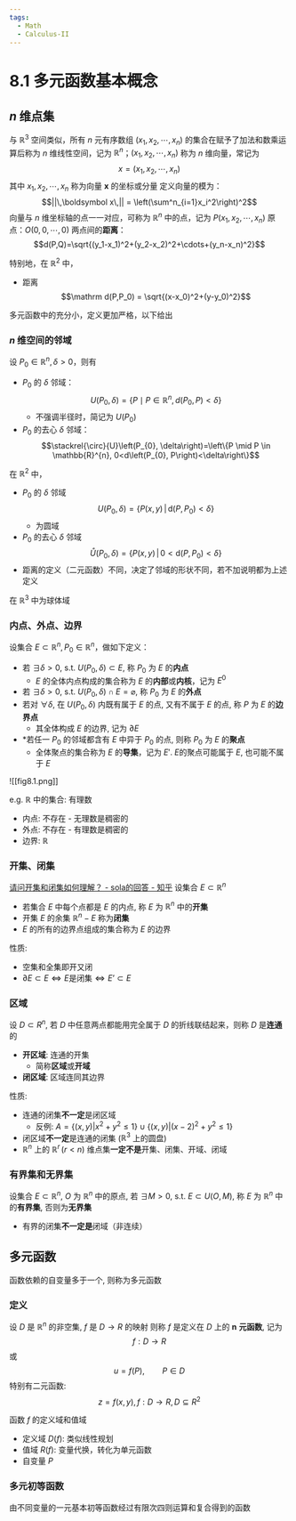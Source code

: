 ```yaml
---
tags:
  - Math
  - Calculus-II
---
```

8.1 多元函数基本概念
===
## $n$ 维点集
与 $\mathbb R^3$ 空间类似，所有 $n$ 元有序数组 $(x_1,x_2,\cdots,x_n)$ 的集合在赋予了加法和数乘运算后称为 $n$ 维线性空间，记为 $\mathbb R^n$；$(x_1,x_2,\cdots,x_n)$ 称为 $n$ 维向量，常记为
$$x=(x_1,x_2,\cdots,x_n)$$
其中 $x_1,x_2,\cdots,x_n$ 称为向量 $\boldsymbol x$ 的坐标或分量
定义向量的模为：
$$||\,\boldsymbol x\,|| = \left(\sum^n_{i=1}x_i^2\right)^2$$
向量与 $n$ 维坐标轴的点一一对应，可称为 $\mathbb R^n$ 中的点，记为 $P(x_1,x_2,\cdots,x_n)$
原点：$O(0,0,\cdots,0)$
两点间的**距离**：
$$d(P,Q)=\sqrt{(y_1-x_1)^2+(y_2-x_2)^2+\cdots+(y_n-x_n)^2}$$

特别地，在 $\mathbb R^2$ 中，
- 距离$$\mathrm d(P,P_0) = \sqrt{(x-x_0)^2+(y-y_0)^2}$$

多元函数中的充分小，定义更加严格，以下给出
### $n$ 维空间的邻域
设 $P_0\in\mathbb R^n, \delta > 0$，则有
- $P_0$ 的 $\delta$ 邻域：$$U\left(P_{0}, \delta\right)=\left\{P \mid P \in \mathbb{R}^{n}, d\left(P_{0}, P\right)<\delta\right\}$$
	- 不强调半径时，简记为 $U(P_0)$
- $P_0$ 的去心 $\delta$ 邻域：$$\stackrel{\circ}{U}\left(P_{0}, \delta\right)=\left\{P \mid P \in \mathbb{R}^{n}, 0<d\left(P_{0}, P\right)<\delta\right\}$$


在 $\mathbb R^2$ 中，
- $P_0$ 的 $\delta$ 邻域$$U(P_0,\delta)=\{P(x,y)\,|\, \mathrm d(P,P_0)<\delta\}$$
	- 为圆域
- $P_0$ 的去心 $\delta$ 邻域$$\mathring{U}(P_0,\delta)=\{P(x,y)\,|\, 0<\mathrm d(P,P_0)<\delta\}$$
- 距离的定义（二元函数）不同，决定了邻域的形状不同，若不加说明都为上述定义

在 $\mathbb R^3$ 中为球体域
### 内点、外点、边界
设集合 $E\subset\mathbb{R}^{n},P_0\in\mathbb{R}^n$，做如下定义：
- 若 $\exists\delta>0$, s.t. $U(P_0,\delta)\subset E$, 称 $P_0$ 为 $E$ 的**内点**
	- $E$ 的全体内点构成的集合称为 $E$ 的**内部**或**内核**，记为 $E^0$
- 若 $\exists\delta>0$, s.t. $U(P_0,\delta)\cap E =\varnothing$, 称 $P_0$ 为 $E$ 的**外点**
- 若对 $\forall\delta$, 在 $U(P_0,\delta)$ 内既有属于 $E$ 的点, 又有不属于 $E$ 的点, 称 $P$ 为 $E$ 的**边界点**
	- 其全体构成 $E$ 的边界, 记为 $\partial E$
- \*若任一 $P_0$ 的邻域都含有 $E$ 中异于 $P_0$ 的点, 则称 $P_0$ 为 $E$ 的**聚点**
	- 全体聚点的集合称为 $E$ 的**导集**，记为 $E'$. $E$的聚点可能属于 $E$, 也可能不属于 $E$

![[fig8.1.png]]

e.g. $\mathbb R$ 中的集合: 有理数
- 内点: 不存在 - 无理数是稠密的
- 外点: 不存在 - 有理数是稠密的
- 边界: $\mathbb R$
### 开集、闭集
[请问开集和闭集如何理解？ - sola的回答 - 知乎](https://www.zhihu.com/question/378515815/answer/1071427708)
设集合 $E\subset\mathbb R^n$
- 若集合 $E$ 中每个点都是 $E$ 的内点, 称 $E$ 为 $\mathbb R^n$ 中的**开集**
- 开集 $E$ 的余集 $\mathbb R^n −E$ 称为**闭集**
- $E$ 的所有的边界点组成的集合称为 $E$ 的边界

性质: 
- 空集和全集即开又闭
- $\partial E \subset E \Leftrightarrow E\text{是闭集} \Leftrightarrow E’\subset E$


### 区域
设 $D\subset R^n$, 若 $D$ 中任意两点都能用完全属于 $D$ 的折线联结起来，则称 $D$ 是**连通**的
- **开区域**: 连通的开集
	- 简称**区域**或**开域**
- **闭区域**: 区域连同其边界

性质: 
- 连通的闭集**不一定**是闭区域
	- 反例: $A=\{(x,y)|x^2+y^2\leq 1\}\cup \{(x,y)|(x-2)^2+y^2\leq 1\}$
- 闭区域**不一定**是连通的闭集 ($\mathbb R^3$ 上的圆盘)
- $\mathbb R^n$ 上的 $\mathbb R^r\,(r<n)$ 维点集**一定不是**开集、闭集、开域、闭域
### 有界集和无界集
设集合 $E\subset\mathbb R^n$, $O$ 为 $\mathbb R^n$ 中的原点, 若 $\exists M > 0$, s.t. $E\subset U(O,M)$, 称 $E$ 为 $\mathbb R^n$ 中的**有界集**, 否则为**无界集**
- 有界的闭集**不一定是**闭域（非连续）
## 多元函数
函数依赖的自变量多于一个, 则称为多元函数
### 定义
设 $D$ 是 $\mathbb R^n$ 的非空集, $f$ 是 $D \to R$ 的映射
则称 $f$ 是定义在 $D$ 上的 $\boldsymbol n$ **元函数**, 记为$$f : D \to R$$
或 $$u = f(P),\qquad P\in D$$
特别有二元函数: 
$$z=f(x,y),f:D\to R, D\subseteq R^2$$

函数 $f$ 的定义域和值域
- 定义域 $D(f)$: 类似线性规划
- 值域 $R(f)$: 变量代换，转化为单元函数
- 自变量 $P$
### 多元初等函数
由不同变量的一元基本初等函数经过有限次四则运算和复合得到的函数